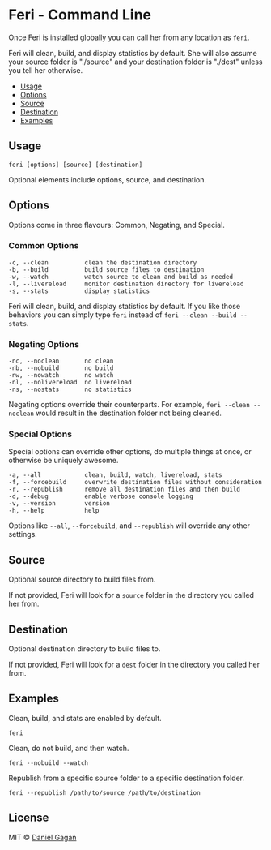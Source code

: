 # Feri - Command Line

Once Feri is installed globally you can call her from any location as `feri`.

Feri will clean, build, and display statistics by default. She will also assume your source folder is "./source" and your destination folder is "./dest" unless you tell her otherwise.

* [Usage](#usage)
* [Options](#options)
* [Source](#source)
* [Destination](#destination)
* [Examples](#examples)

## Usage

```
feri [options] [source] [destination]
```

Optional elements include options, source, and destination.

## Options

Options come in three flavours: Common, Negating, and Special.

### Common Options

```
-c, --clean          clean the destination directory
-b, --build          build source files to destination
-w, --watch          watch source to clean and build as needed
-l, --livereload     monitor destination directory for livereload
-s, --stats          display statistics
```

Feri will clean, build, and display statistics by default. If you like those behaviors you can simply type `feri` instead of `feri --clean --build --stats`.

### Negating Options

```
-nc, --noclean       no clean
-nb, --nobuild       no build
-nw, --nowatch       no watch
-nl, --nolivereload  no livereload
-ns, --nostats       no statistics
```

Negating options override their counterparts. For example, `feri --clean --noclean` would result in the destination folder not being cleaned.

### Special Options

Special options can override other options, do multiple things at once, or otherwise be uniquely awesome.

```
-a, --all            clean, build, watch, livereload, stats
-f, --forcebuild     overwrite destination files without consideration
-r, --republish      remove all destination files and then build
-d, --debug          enable verbose console logging
-v, --version        version
-h, --help           help
```

Options like `--all`, `--forcebuild`, and `--republish` will override any other settings.

## Source

Optional source directory to build files from.

If not provided, Feri will look for a `source` folder in the directory you called her from.

## Destination

Optional destination directory to build files to.

If not provided, Feri will look for a `dest` folder in the directory you called her from.

## Examples

Clean, build, and stats are enabled by default.

```
feri
```

Clean, do not build, and then watch.

```
feri --nobuild --watch
```

Republish from a specific source folder to a specific destination folder.

```
feri --republish /path/to/source /path/to/destination
```

## License

MIT © [Daniel Gagan](https://forestmist.org)